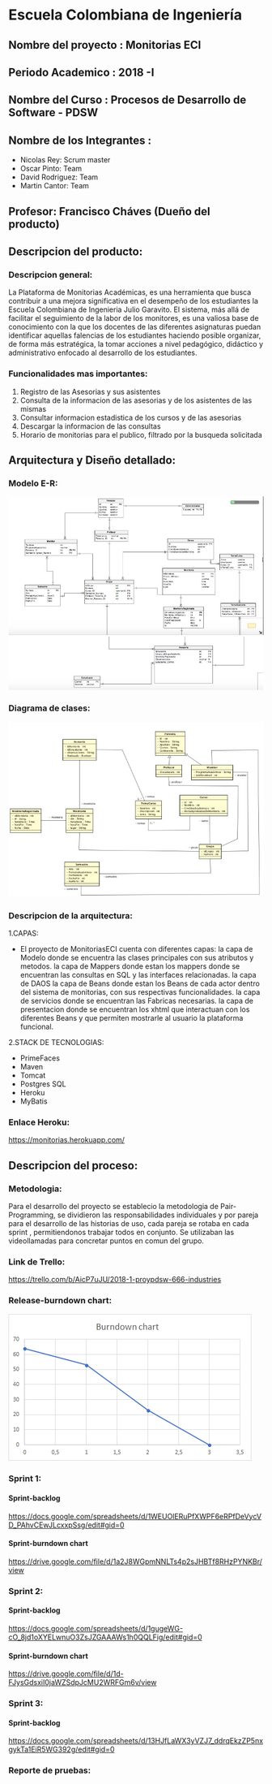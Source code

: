 # Escuela Colombiana de Ingeniería

## Nombre del proyecto : Monitorias ECI
## Periodo Academico : 2018 -I
## Nombre del Curso : Procesos de Desarrollo de Software - PDSW
## Nombre de los Integrantes : 
* Nicolas Rey: Scrum master
* Oscar Pinto: Team 
* David Rodriguez: Team
* Martin Cantor: Team
## Profesor: Francisco Cháves (Dueño del producto)
## Descripcion del producto:
### Descripcion general:
La Plataforma de Monitorias Académicas, es una herramienta que busca contribuir a una mejora significativa en el desempeño de los estudiantes la Escuela Colombiana de Ingenieria Julio Garavito. El sistema, más allá de facilitar el seguimiento de la labor de los monitores, es una valiosa base de conocimiento con la que los docentes de las diferentes asignaturas puedan identificar aquellas falencias de los estudiantes haciendo posible organizar, de forma más estratégica, la tomar acciones a nivel pedagógico, didáctico y administrativo enfocado al desarrollo de los estudiantes.

### Funcionalidades mas importantes:
1. Registro de las Asesorias y sus asistentes
2. Consulta de la informacion de las asesorias y de los asistentes de las mismas
3. Consultar informacion estadistica de los cursos y de las asesorias
4. Descargar la informacion de las consultas
5. Horario de monitorias para el publico, filtrado por la busqueda solicitada

## Arquitectura y Diseño detallado:
### Modelo E-R:
![ER1](https://github.com/ECIPDSW/MonitoriasECI/blob/master/src/main/java/img/ER1.png)
![ER2](https://github.com/ECIPDSW/MonitoriasECI/blob/master/src/main/java/img/ER2.png)

### Diagrama de clases:
![modelo](https://github.com/ECIPDSW/MonitoriasECI/blob/master/src/main/java/img/modelo.png)
### Descripcion de la arquitectura:
1.CAPAS:
* El proyecto de MonitoriasECI cuenta con diferentes capas:
la capa de Modelo donde se encuentra las clases principales con sus atributos y metodos.
la capa de Mappers donde estan los mappers donde se encuentran las consultas en SQL y las interfaces relacionadas. 
la capa de DAOS
la capa de Beans donde estan los Beans de cada actor dentro del sistema de monitorias, con sus respectivas funcionalidades.
la capa de servicios donde se encuentran las Fabricas necesarias.
la capa de presentacion donde se encuentran los xhtml que interactuan con los diferentes Beans y que permiten mostrarle al usuario la plataforma funcional.

2.STACK DE TECNOLOGIAS:
* PrimeFaces
* Maven
* Tomcat
* Postgres SQL
* Heroku
* MyBatis

### Enlace Heroku:
https://monitorias.herokuapp.com/

## Descripcion del proceso:
### Metodologia:
Para el desarrollo del proyecto se establecio la metodologia de Pair-Programming, se dividieron las responsabilidades individuales y por pareja para el desarrollo de las historias de uso, cada pareja se rotaba en cada sprint , permitiendonos trabajar todos en conjunto.
Se utilizaban las videollamadas para concretar puntos en comun del grupo.

### Link de Trello:
https://trello.com/b/AicP7uJU/2018-1-proypdsw-666-industries

### Release-burndown chart:
![burndownchart](https://github.com/ECIPDSW/MonitoriasECI/blob/master/src/main/java/img/burndownchart.png)

### Sprint 1:
#### Sprint-backlog 
https://docs.google.com/spreadsheets/d/1WEUOlERuPfXWPF6eRPfDeVycVD_PAhvCEwJLcxxpSsg/edit#gid=0
#### Sprint-burndown chart
https://drive.google.com/file/d/1a2J8WGpmNNLTs4p2sJHBTf8RHzPYNKBr/view

### Sprint 2:
#### Sprint-backlog 
https://docs.google.com/spreadsheets/d/1gugeWG-cO_8jd1oXYELwnuO3ZsJZGAAAWs1h0QQLFig/edit#gid=0
#### Sprint-burndown chart
https://drive.google.com/file/d/1d-FJysGdsxiI0jaWZSdpJcMU2WRFGm6v/view

### Sprint 3:
#### Sprint-backlog 
https://docs.google.com/spreadsheets/d/13HJfLaWX3yVZJ7_ddrqEkzZP5nxgykTa1EiR5WG392g/edit#gid=0

### Reporte de pruebas:

